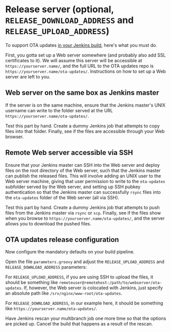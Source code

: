# Release server (optional, `RELEASE_DOWNLOAD_ADDRESS` and `RELEASE_UPLOAD_ADDRESS`)

To support OTA updates [in your Jenkins build](jenkins.md), here's what you must do.

First, you gotta set up a Web server somewhere (and probably also add SSL certificates to it).  We will assume this server will be accessible at `https://yourserver.name/`, and the full URL to the OTA updates repo is `https://yourserver.name/ota-updates/`.  Instructions on how to set up a Web server are left to you.

## Web server on the same box as Jenkins master

If the server is on the same machine, ensure that the Jenkins master's UNIX username can write to the folder served at the URL `https://yourserver.name/ota-updates/`.

Test this part by hand.  Create a dummy Jenkins job that attempts to copy files into that folder.  Finally, see if the files are accessible through your Web browser.

## Remote Web server accessible via SSH

Ensure that your Jenkins master can SSH into the Web server and deploy files on the root directory of the Web server, such that the Jenkins master can publish the released files.  This will involve adding an UNIX user to the Web server machine, giving that user permission to write to the `ota-updates` subfolder served by the Web server, and setting up SSH pubkey authentication so that the Jenkins master can successfully `rsync` files into the `ota-updates` folder of the Web server (all via SSH).

Test this part by hand.  Create a dummy Jenkins job that attempts to push files from the Jenkins master via `rsync` or `scp`.  Finally, see if the files show when you browse to `https://yourserver.name/ota-updates/`, and the server allows you to download the pushed files.

## OTA updates release configuration

Now configure the mandatory defaults on your build pipeline.

Open the file `parameters.groovy` and adjust the `RELEASE_UPLOAD_ADDRESS` and `RELEASE_DOWNLOAD_ADDRESS` parameters:

For `RELEASE_UPLOAD_ADDRESS`, if you are using SSH to upload the files, it should be something like `remoteuser@remotehost:/path/to/webserver/ota-updates`.  If, however, the Web server is colocated with Jenkins, just specify an absolute path like `/srv/nginx/www-root/ota-updates`.

For `RELEASE_DOWNLOAD_ADDRESS`, in our example here, it should be something like `https://yourserver.name/ota-updates/`.

Have Jenkins rescan your multibranch job one more time so that the options are picked up.  Cancel the build that happens as a result of the rescan.
